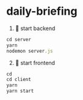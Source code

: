 # daily-briefing
1. :rocket: start backend
```javascript
cd server
yarn
nodemon server.js
```
2. :metal: start frontend
```javascript
cd
cd client
yarn
yarn start
```